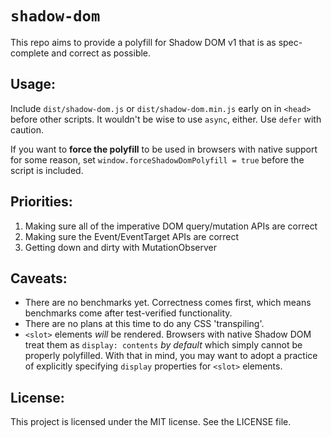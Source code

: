 # `shadow-dom`

This repo aims to provide a polyfill for Shadow DOM v1 that is as spec-complete and correct as possible. 

## Usage:

Include `dist/shadow-dom.js` or `dist/shadow-dom.min.js` early on in `<head>` before other scripts.
It wouldn't be wise to use `async`, either. Use `defer` with caution.

If you want to **force the polyfill** to be used in browsers with native support for some reason,
set `window.forceShadowDomPolyfill = true` before the script is included.

## Priorities:

1. Making sure all of the imperative DOM query/mutation APIs are correct
2. Making sure the Event/EventTarget APIs are correct
3. Getting down and dirty with MutationObserver

## Caveats:

- There are no benchmarks yet. Correctness comes first, which means
  benchmarks come after test-verified functionality. 
- There are no plans at this time to do any CSS 'transpiling'.
- `<slot>` elements *will* be rendered. Browsers with native Shadow 
  DOM treat them as `display: contents` *by default* which simply cannot 
  be properly polyfilled. With that in mind, you may want to adopt a practice
  of explicitly specifying `display` properties for `<slot>` elements.

## License:

This project is licensed under the MIT license. See the LICENSE file.